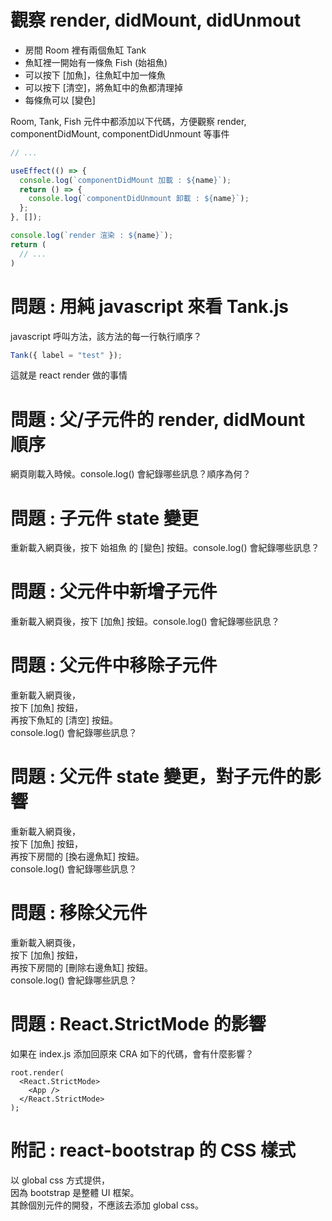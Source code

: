 # 觀察 render, didMount, didUnmout

- 房間 Room 裡有兩個魚缸 Tank
- 魚缸裡一開始有一條魚 Fish (始祖魚)
- 可以按下 [加魚]，往魚缸中加一條魚
- 可以按下 [清空]，將魚缸中的魚都清理掉
- 每條魚可以 [變色]

Room, Tank, Fish 元件中都添加以下代碼，方便觀察 render, componentDidMount, componentDidUnmount 等事件

```javascript
// ...

useEffect(() => {
  console.log(`componentDidMount 加載 : ${name}`);
  return () => {
    console.log(`componentDidUnmount 卸載 : ${name}`);
  };
}, []);

console.log(`render 渲染 : ${name}`);
return (
  // ...
)
```

# 問題 : 用純 javascript 來看 Tank.js

javascript 呼叫方法，該方法的每一行執行順序？  

```js
Tank({ label = "test" });
```

這就是 react render 做的事情

# 問題 : 父/子元件的 render, didMount 順序

網頁剛載入時候。console.log() 會紀錄哪些訊息？順序為何？

# 問題 : 子元件 state 變更

重新載入網頁後，按下 始祖魚 的 [變色] 按鈕。console.log() 會紀錄哪些訊息？

# 問題 : 父元件中新增子元件

重新載入網頁後，按下 [加魚] 按鈕。console.log() 會紀錄哪些訊息？

# 問題 : 父元件中移除子元件

重新載入網頁後，  
按下 [加魚] 按鈕，  
再按下魚缸的 [清空] 按鈕。  
console.log() 會紀錄哪些訊息？

# 問題 : 父元件 state 變更，對子元件的影響

重新載入網頁後，  
按下 [加魚] 按鈕，  
再按下房間的 [換右邊魚缸] 按鈕。  
console.log() 會紀錄哪些訊息？

# 問題 : 移除父元件

重新載入網頁後，  
按下 [加魚] 按鈕，  
再按下房間的 [刪除右邊魚缸] 按鈕。  
console.log() 會紀錄哪些訊息？

# 問題 : React.StrictMode 的影響

如果在 index.js 添加回原來 CRA 如下的代碼，會有什麼影響？

```
root.render(
  <React.StrictMode>
    <App />
  </React.StrictMode>
);
```

# 附記 : react-bootstrap 的 CSS 樣式

以 global css 方式提供，  
因為 bootstrap 是整體 UI 框架。  
其餘個別元件的開發，不應該去添加 global css。

